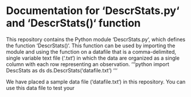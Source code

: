 # Documentation for ‘DescrStats.py‘ and ‘DescrStats()‘ function
This repository contains the Python module ‘DescrStats.py‘, which defines the
function ‘DescrStats()‘. This function can be used by importing the module
and using the function on a datafile that is a comma-delimited, single
variable text file (‘.txt‘) in which the data are organized as a single
column with each row representing an observation.
‘‘‘python
import DescStats as ds
ds.DescrStats(‘datafile.txt’)
‘‘‘

We have placed a sample data file (‘datafile.txt‘) in this repository. You can use
this data file to test your
